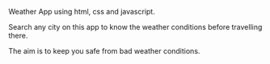 Weather App using html, css and javascript. 

Search any city on this app to know the  weather conditions before travelling there. 

The aim is to keep you safe from bad weather conditions. 


